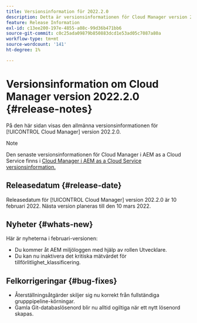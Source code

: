 ```yaml
---
title: Versionsinformation för 2022.2.0
description: Detta är versionsinformationen för Cloud Manager version 202.2.0.
feature: Release Information
exl-id: c13ee200-197e-4855-a08c-99d36b471bb6
source-git-commit: c0c25ada09879b850883dcd1e53ad05c7087a80a
workflow-type: tm+mt
source-wordcount: '141'
ht-degree: 1%

---
```


# Versionsinformation om Cloud Manager version 2022.2.0 {#release-notes}

På den här sidan visas den allmänna versionsinformationen för [!UICONTROL Cloud Manager] version 202.2.0.

>[!NOTE]
>
>Den senaste versionsinformationen för Cloud Manager i AEM as a Cloud Service finns i [Cloud Manager i AEM as a Cloud Service versionsinformation.](https://experienceleague.adobe.com/docs/experience-manager-cloud-service/content/implementing/using-cloud-manager/release-notes-cloud-manager/release-notes-cm-current.html)

## Releasedatum {#release-date}

Releasedatum för [!UICONTROL Cloud Manager] version 202.2.0 är 10 februari 2022. Nästa version planeras till den 10 mars 2022.

## Nyheter {#whats-new}

Här är nyheterna i februari-versionen:

* Du kommer åt AEM miljöloggen med hjälp av rollen Utvecklare.
* Du kan nu inaktivera det kritiska mätvärdet för tillförlitlighet_klassificering.

## Felkorrigeringar {#bug-fixes}

* Återställningsåtgärder skiljer sig nu korrekt från fullständiga grupppipeline-körningar.
* Gamla Git-databaslösenord blir nu alltid ogiltiga när ett nytt lösenord skapas.
